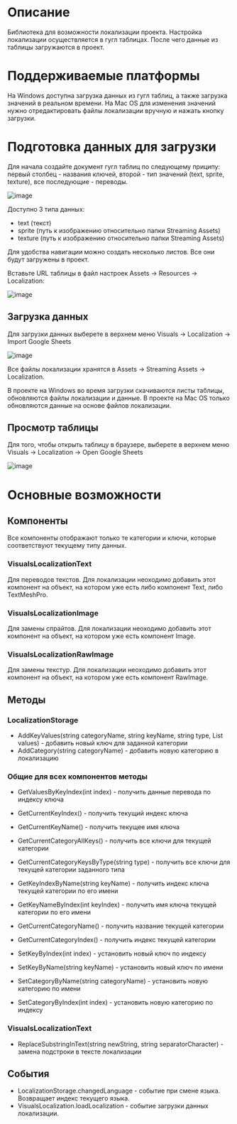 # Описание

Библиотека для возможности локализации проекта. Настройка локализации осуществляется в гугл таблицах. После чего данные из таблицы загружаются в проект.

# Поддерживаемые платформы

На Windows доступна загрузка данных из гугл таблиц, а также загрузка значений в реальном времени. На Mac OS для изменения значений нужно отредактировать файлы локализации вручную и нажать кнопку загрузки.

# Подготовка данных для загрузки

Для начала создайте документ гугл таблиц по следующему приципу: первый столбец - названия ключей, второй - тип значений (text, sprite, texture), все последующие - переводы.

![image](https://user-images.githubusercontent.com/52681127/158788578-c640b1ee-0915-41c0-b9fc-8df2e3fa6e98.png)

Доступно 3 типа данных: 
- text (текст)
- sprite (путь к изображению относительно папки Streaming Assets)
- texture (путь к изображению относительно папки Streaming Assets)

Для удобства навигации можно создать несколько листов. Все они будут загружены в проект.

Вставьте URL таблицы в файл настроек Assets -> Resources -> Localization:

![image](https://user-images.githubusercontent.com/52681127/158789339-737a4af6-2093-450e-baf1-8ec1883e2c34.png)

## Загрузка данных

Для загрузки данных выберете в верхнем меню Visuals -> Localization -> Import Google Sheets

![image](https://user-images.githubusercontent.com/52681127/158787967-d1270793-45b0-454c-bcbd-6eea0cc4a8fe.png)

Все файлы локализации хранятся в Assets -> Streaming Assets -> Localization.

В проекте на Windows во время загрузки скачиваются листы таблицы, обновляются файлы локализации и данные. В проекте на Mac OS только обновляются данные на основе файлов локализации.

## Просмотр таблицы

Для того, чтобы открыть таблицу в браузере, выберете в верхнем меню Visuals -> Localization -> Open Google Sheets

![image](https://user-images.githubusercontent.com/52681127/158790515-f49072f3-2a4c-4c07-ab03-6aa30e766b72.png)

# Основные возможности

## Компоненты

Все компоненты отображают только те категории и ключи, которые соответствуют текущему типу данных.

### VisualsLocalizationText

Для переводов текстов. Для локализации неоходимо добавить этот компонент на объект, на котором уже есть либо компонент Text, либо TextMeshPro. 

### VisualsLocalizationImage

Для замены спрайтов. Для локализации неоходимо добавить этот компонент на объект, на котором уже есть компонент Image.

### VisualsLocalizationRawImage

Для замены текстур. Для локализации неоходимо добавить этот компонент на объект, на котором уже есть компонент RawImage.

## Методы 

### LocalizationStorage

- AddKeyValues(string categoryName, string keyName, string type, List<string> values) - добавить новый ключ для заданной категории
- AddCategory(string categoryName) - добавить новую категорию в локализацию
  
### Общие для всех компонентов методы

- GetValuesByKeyIndex(int index) - получить данные перевода по индексу ключа
- GetCurrentKeyIndex() - получить текущий индекс ключа
- GetCurrentKeyName() - получить текущее имя ключа
- GetCurrentCategoryAllKeys() - получить все ключи для текущей категории
- GetCurrentCategoryKeysByType(string type) - получить все ключи для текущей категории заданного типа
- GetKeyIndexByName(string keyName) - получить индекс ключа текущей категории по его имени
- GetKeyNameByIndex(int keyIndex) - получить имя ключа текущей категории по его имени
- GetCurrentCategoryName() - получить название текущей категории
- GetCurrentCategoryIndex() - получить индекс текущей категории
  
- SetKeyByIndex(int index) - установить новый ключ по индексу
- SetKeyByName(string keyName) - установить новый ключ по имени
- SetCategoryByName(string categoryName) - установить новую категорию по имени
- SetCategoryByIndex(int index) - установить новую категорию по индексу
  
### VisualsLocalizationText
  
- ReplaceSubstringInText(string newString, string separatorCharacter) - замена подстроки в тексте локализации
  
## События
  
- LocalizationStorage.changedLanguage - событие при смене языка. Возвращает индекс текущего языка.
- VisualsLocalization.loadLocalization - событие загрузки данных локализации.
